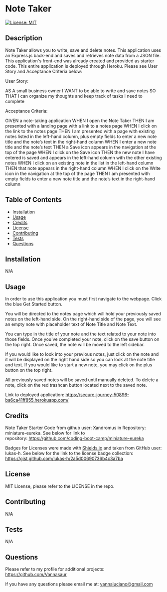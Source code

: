 # Note Taker
  [![License: MIT](https://img.shields.io/badge/License-MIT-green.svg)](https://opensource.org/licenses/MIT)
## Description

Note Taker allows you to write, save and delete notes. This application uses an Express.js back-end and saves and retrieves note data from a JSON file. This application's front-end was already created and provided as starter code. This entire application is deployed through Heroku. Please see User Story and Acceptance Criteria below:

User Story: 

AS A small business owner
I WANT to be able to write and save notes
SO THAT I can organize my thoughts and keep track of tasks I need to complete


Acceptance Criteria:

GIVEN a note-taking application
WHEN I open the Note Taker
THEN I am presented with a landing page with a link to a notes page
WHEN I click on the link to the notes page
THEN I am presented with a page with existing notes listed in the left-hand column, plus empty fields to enter a new note title and the note’s text in the right-hand column
WHEN I enter a new note title and the note’s text
THEN a Save icon appears in the navigation at the top of the page
WHEN I click on the Save icon
THEN the new note I have entered is saved and appears in the left-hand column with the other existing notes
WHEN I click on an existing note in the list in the left-hand column
THEN that note appears in the right-hand column
WHEN I click on the Write icon in the navigation at the top of the page
THEN I am presented with empty fields to enter a new note title and the note’s text in the right-hand column

## Table of Contents

  - [Installation](#installation)
  - [Usage](#usage)
  - [Credits](#credits)
  - [License](#license)
  - [Contributing](#contributing)
  - [Tests](#tests)
  - [Questions](#questions)


## Installation

N/A

## Usage

In order to use this application you must first navigate to the webpage. Click the blue Get Started button. 

You will be directed to the notes page which will hold your previously saved notes on the left-hand side. On the right-hand side of the page, you will see an empty note with placeholder text of Note Title and Note Text. 

You can type in the title of your note and the text related to your note into those fields. Once you've completed your note, click on the save button on the top right. Once saved, the note will be moved to the left sidebar. 

If you would like to look into your previous notes, just click on the note and it will be displayed on the right hand side so you can look at the note title and text. If you would like to start a new note, you may click on the plus button on the top right. 

All previously saved notes will be saved until manually deleted. To delete a note, click on the red trashcan button located next to the saved note. 

Link to deployed application: https://secure-journey-50896-ba6ca41ff855.herokuapp.com/

## Credits

Note Taker Starter Code from github user: Xandromus in Repository: miniature-eureka. See below for link to repository: https://github.com/coding-boot-camp/miniature-eureka

Badges for Licenses were made with [Shields.io](http://shields.io/) and taken from GitHub user: lukas-h. See below for the link to the license badge collection: https://gist.github.com/lukas-h/2a5d00690736b4c3a7ba


## License

MIT License, please refer to the LICENSE in the repo.

## Contributing

N/A

## Tests

N/A

## Questions

Please refer to my profile for additional projects: https://github.com/Vannasaur

If you have any questions please email me at: vannaluciano@gmail.com